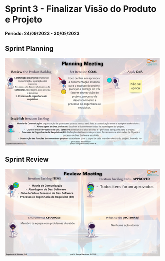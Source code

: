 # Sprint 3 - Finalizar Visão do Produto e Projeto

**Período: 24/09/2023 - 30/09/2023**

## Sprint Planning

![Sprint Planning da sprint 3](../../assets/templates_reunioes_sprint/sprint3/planning.jpg)

## Sprint Review

![Sprint Review da sprint 3](../../assets/templates_reunioes_sprint/sprint3/review.jpg)

<!-- ## Sprint Retrospective

![Sprint Retrospective da sprint 0](../../assets/templates_reunioes_sprint/Sprint_Retrospective11_11.png) -->
